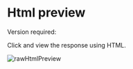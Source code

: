 # Html preview

Version required: <Badge text="2022.1.9" />

Click <ColorIcon icon="chrome" /> and view the response using HTML.

![rawHtmlPreview](/img/rawHtmlPreview.png)
